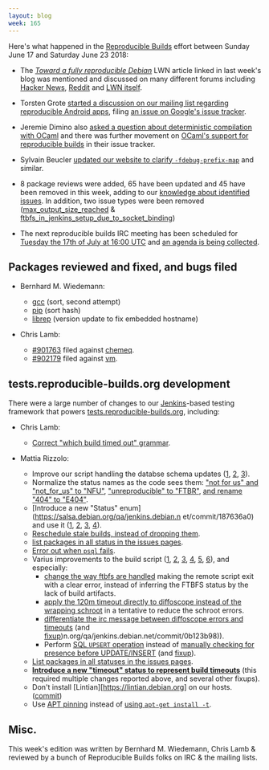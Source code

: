 ```yaml
---
layout: blog
week: 165
---
```


Here's what happened in the [Reproducible Builds](https://reproducible-builds.org) effort between Sunday June 17 and Saturday June 23 2018:

* The [*Toward a fully reproducible Debian*](https://lwn.net/SubscriberLink/757118/f2f894279576c348/) LWN article linked in last week's blog was mentioned and discussed on many different forums including [Hacker News](https://news.ycombinator.com/item?id=17353371), [Reddit](https://www.reddit.com/r/linux/comments/8sij70/toward_a_fully_reproducible_debian/) and [LWN itself](https://lwn.net/Articles/757118/#Comments).

* Torsten Grote [started a discussion on our mailing list regarding reproducible Android apps](https://lists.reproducible-builds.org/pipermail/rb-general/2018-June/001027.html), filing [an issue on Google's issue tracker](https://issuetracker.google.com/issues/110237303).

* Jeremie Dimino also [asked a question about deterministic compilation with OCaml](https://lists.reproducible-builds.org/pipermail/rb-general/2018-June/001046.html) and there was further movement on [OCaml's support for reproducible builds](https://github.com/ocaml/ocaml/pull/1515#issuecomment-398517360) in their issue tracker.

* Sylvain Beucler [updated our website to clarify `-fdebug-prefix-map`](https://salsa.debian.org/reproducible-builds/reproducible-website/commit/1dc67c2) and similar.

* 8 package reviews were added, 65 have been updated and 45 have been removed in this week, adding to our [knowledge about identified issues](https://tests.reproducible-builds.org/debian/index_issues.html). In addition, two issue types were been removed ([max\_output\_size\_reached](https://salsa.debian.org/reproducible-builds/reproducible-notes/commit/f0c76fa3) & [ftbfs\_in\_jenkins\_setup\_due\_to\_socket\_binding](https://salsa.debian.org/reproducible-builds/reproducible-notes/commit/fd229d4))

* The next reproducible builds IRC meeting has been scheduled for [Tuesday the 17th of July at 16:00 UTC](http://time.is/compare/1600_17_Jul_2018_in_UTC) and [an agenda is being collected](https://pad.riseup.net/p/reproducible-irc-meeting-13).


Packages reviewed and fixed, and bugs filed
-------------------------------------------

* Bernhard M. Wiedemann:

    * [gcc](https://gcc.gnu.org/ml/gcc-patches/2018-06/msg01115.html) (sort, second attempt)
    * [pip](https://github.com/pypa/pip/pull/5525) (sort hash)
    * [librep](https://build.opensuse.org/request/show/618654) (version update to fix embedded hostname)

* Chris Lamb:

    * [#901763](https://bugs.debian.org/901763) filed against [chemeq](https://tracker.debian.org/pkg/chemeq).
    * [#902179](https://bugs.debian.org/902179) filed against [vm](https://tracker.debian.org/pkg/vm).


tests.reproducible-builds.org development
-----------------------------------------

There were a large number of changes to our [Jenkins](https://jenkins.io/)-based testing framework that powers [tests.reproducible-builds.org](https://tests.reproducible-builds.org/), including:

* Chris Lamb:
    * [Correct "which build timed out" grammar](https://salsa.debian.org/qa/jenkins.debian.net/commit/30a24438).

* Mattia Rizzolo:
    * Improve our script handling the databse schema updates ([1](https://salsa.debian.org/qa/jenkins.debian.net/commit/26739d90), [2](https://salsa.debian.org/qa/jenkins.debian.net/commit/cb6b2f90), [3](https://salsa.debian.org/qa/jenkins.debian.net/commit/01ac367e)).
    * Normalize the status names as the code sees them: ["not for us" and "not_for_us" to "NFU"](https://salsa.debian.org/qa/jenkins.debian.net/commit/09012516), ["unreproducible" to "FTBR"](https://salsa.debian.org/qa/jenkins.debian.net/commit/ccc94fcf), [and rename "404" to "E404"](https://salsa.debian.org/qa/jenkins.debian.net/commit/ca3416d7).
    * [Introduce a new "Status" enum](https://salsa.debian.org/qa/jenkins.debian.n
et/commit/187636a0) and use it ([1](https://salsa.debian.org/qa/jenkins.debian.net/commit/92b6fa82), [2](https://salsa.debian.org/qa/jenkins.debian.net/commit/6a18da2e), [3](https://salsa.debian.org/qa/jenkins.debian.net/commit/dfffafb2), [4](https://salsa.debian.org/qa/jenkins.debian.net/commit/6f71ed16)).
    * [Reschedule stale builds, instead of dropping them](https://salsa.debian.org/qa/jenkins.debian.net/commit/99cdf49a).
    * [list packages in all status in the issues pages](https://salsa.debian.org/qa/jenkins.debian.net/commit/f6dfd246).
    * [Error out when `psql` fails](https://salsa.debian.org/qa/jenkins.debian.net/commit/3cb06dd7).
    * Varius improvements to the build script ([1](https://salsa.debian.org/qa/jenkins.debian.net/commit/0470f48c), [2](https://salsa.debian.org/qa/jenkins.debian.net/commit/0470f48c), [3](https://salsa.debian.org/qa/jenkins.debian.net/commit/84dffbff), [4](https://salsa.debian.org/qa/jenkins.debian.net/commit/53e059fd), [5](https://salsa.debian.org/qa/jenkins.debian.net/commit/e7cde572), [6](https://salsa.debian.org/qa/jenkins.debian.net/commit/bdaff5af)), and especially:
        * [change the way ftbfs are handled](https://salsa.debian.org/qa/jenkins.debian.net/commit/fda61fc7) making the remote script exit with a clear error, instead of inferring the FTBFS status by the lack of build artifacts.
        * [apply the 120m timeout directly to diffoscope instead of the wrapping schroot](https://salsa.debian.org/qa/jenkins.debian.net/commit/a903dd7b) in a tentative to reduce the schroot errors.
        * [differentiate the irc message between diffoscope errors and timeouts](https://salsa.debian.org/qa/jenkins.debian.net/commit/bae726d3) (and [fixup](https://salsa.deb))n.org/qa/jenkins.debian.net/commit/0b123b98)).
        * Perform [SQL `UPSERT` operation](https://wiki.postgresql.org/wiki/UPSERT) instead of [manually checking for presence before UPDATE/INSERT](https://salsa.debian.org/qa/jenkins.debian.net/commit/34570a21) (and [fixup](https://salsa.debian.org/qa/jenkins.debian.net/commit/e6af59dd)).
    * [List packages in all statuses in the issues pages](https://salsa.debian.org/qa/jenkins.debian.net/commit/f6dfd246).
    * **[Introduce a new "timeout" status to represent build timeouts](https://salsa.debian.org/qa/jenkins.debian.net/commit/4395f641)** (this required multiple changes reported above, and several other fixups).
    * Don't install [Lintian][https://lintian.debian.org] on our hosts. ([commit](https://salsa.debian.org/qa/jenkins.debian.net/commit/6f915a55))
    * Use [APT pinning](https://wiki.debian.org/AptPreferences) instead of [using `apt-get install -t`](https://salsa.debian.org/qa/jenkins.debian.net/commit/67fb58ea).


Misc.
-----

This week's edition was written by Bernhard M. Wiedemann, Chris Lamb & reviewed by a bunch of Reproducible Builds folks on IRC & the mailing lists.
